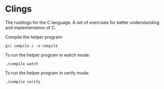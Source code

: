 # Clings
The rustlings for the C language.
A set of exercises for better understanding and implementation of C.


Compile the helper program:
```
gcc compile.c -o compile
```


To run the helper program in watch mode:
```
./compile watch
```

To run the helper program in verify mode:
```
./compile verify
```

